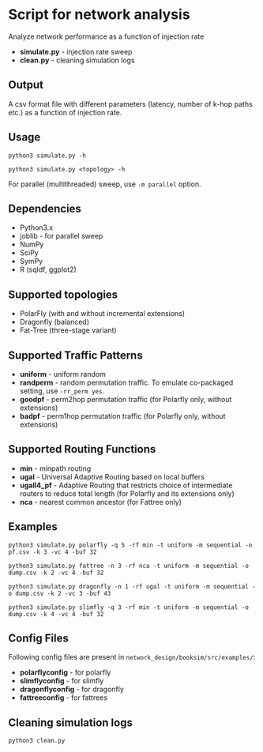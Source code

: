 # Script for network analysis 

Analyze network performance as a function of injection rate

- **simulate.py** - injection rate sweep 
- **clean.py** - cleaning simulation logs 

## Output 
A csv format file with different parameters
(latency, number of k-hop paths etc.) as a function
of injection rate. 


## Usage
```
python3 simulate.py -h
```

```
python3 simulate.py <topology> -h
```

For parallel (multithreaded) sweep, use `-m parallel` option.


## Dependencies
- Python3.x
- joblib - for parallel sweep 
- NumPy
- SciPy
- SymPy
- R (sqldf, ggplot2)


## Supported topologies
- PolarFly (with and without incremental extensions) 
- Dragonfly (balanced)
- Fat-Tree (three-stage variant) 



## Supported Traffic Patterns

- __uniform__ - uniform random
- __randperm__ - random permutation traffic. To emulate co-packaged setting, use `-rr_perm yes`. 
- __goodpf__ - perm2hop permutation traffic (for Polarfly only, without extensions)
- __badpf__ - perm1hop permutation traffic (for Polarfly only, without extensions)




## Supported Routing Functions

- __min__ - minpath routing
- __ugal__ - Universal Adaptive Routing based on local buffers
- **ugall4\_pf** - Adaptive Routing that restricts choice of intermediate routers to reduce total length (for Polarfly and its extensions only)
- **nca** - nearest common ancestor (for Fattree only) 


## Examples
```
python3 simulate.py polarfly -q 5 -rf min -t uniform -m sequential -o pf.csv -k 3 -vc 4 -buf 32

python3 simulate.py fattree -n 3 -rf nca -t uniform -m sequential -o dump.csv -k 2 -vc 4 -buf 32 

python3 simulate.py dragonfly -n 1 -rf ugal -t uniform -m sequential -o dump.csv -k 2 -vc 3 -buf 43 

python3 simulate.py slimfly -q 3 -rf min -t uniform -m sequential -o dump.csv -k 4 -vc 4 -buf 32
```




## Config Files
Following config files are present in `network_design/booksim/src/examples/`:

- __polarflyconfig__ - for polarfly
- __slimflyconfig__ - for slimfly
- __dragonflyconfig__ - for dragonfly
- __fattreeconfig__ - for fattrees 



## Cleaning simulation logs
```
python3 clean.py
```
